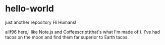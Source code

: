 # hello-world
just another repository
Hi Humans!

alif96 here,I like Note.js and Coffeescript(that's what I'm made of!).
I've had tacos on the moon and find them far superior to Earth tacos.
